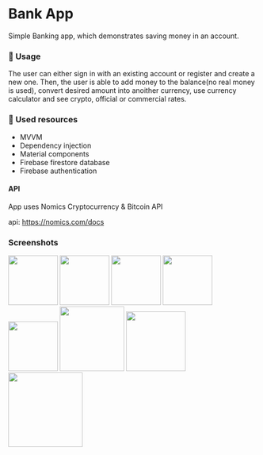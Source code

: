 # Bank App #

Simple Banking app, which demonstrates saving money in an account.


### 🚀 Usage ###

The user can either sign in with an existing account or register and create a new one. Then, the user is able to add money to the balance(no real money is used),
convert desired amount into anoither currency, use currency calculator and see crypto, official or commercial rates.

### 📕 Used resources ###

* MVVM
* Dependency injection
* Material components
* Firebase firestore database
* Firebase authentication

#### API ####

App uses Nomics Cryptocurrency & Bitcoin API 

api: https://nomics.com/docs

### Screenshots ###
     
<img src="https://user-images.githubusercontent.com/61002720/155406951-b1d0d77d-7584-48a6-aec6-346728f52f3c.png" 
     width="100">
<img src="https://user-images.githubusercontent.com/61002720/155407108-4842d12e-3782-48f2-a268-eeaa56eec491.png" 
     width="100">
<img src="https://user-images.githubusercontent.com/61002720/155407265-647ea82f-f808-408d-ae75-9f347721a421.png" 
     width="100">
<img src="https://user-images.githubusercontent.com/61002720/155407369-2d353209-4a21-46d1-a7c5-bec4664d01e9.png" 
     width="100">
<img src="https://user-images.githubusercontent.com/61002720/155407468-bf6e23c9-9adb-413e-9f62-3effad7ceb79.png" 
     width="100">
<img src="https://user-images.githubusercontent.com/61002720/155407495-72838fb2-27af-40df-9ffb-a636ad382bc6.png" 
     width="130">
<img src="https://user-images.githubusercontent.com/61002720/155407515-56bda497-db12-4482-ab26-1832bf01c241.png" 
     width="120">
<img src="https://user-images.githubusercontent.com/61002720/155407534-0b3baa35-91bd-4c1e-bf36-f503841e3ecc.png" 
     width="150">



